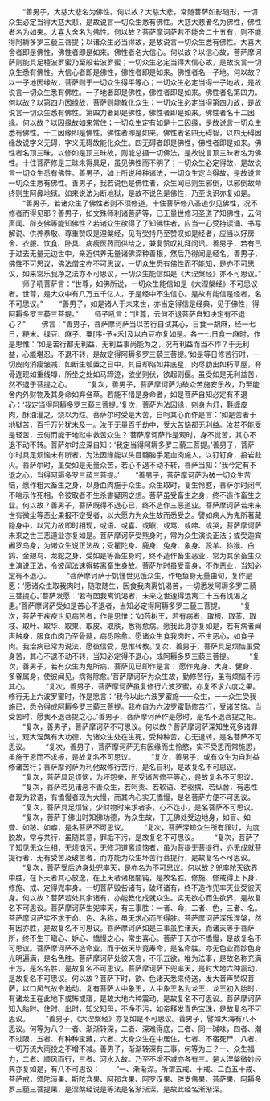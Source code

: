 <!-- { "loadSidebar": true } -->
　　“善男子，大慈大悲名为佛性。何以故？大慈大悲，常随菩萨如影随形，一切众生必定当得大慈大悲，是故说言一切众生悉有佛性。大慈大悲者名为佛性，佛性者名为如来。大喜大舍名为佛性。何以故？菩萨摩诃萨若不能舍二十五有，则不能得阿耨多罗三藐三菩提；以诸众生必当得故，是故说言一切众生悉有佛性。大喜大舍者即是佛性，佛性者即是如来。佛性者名大信心。何以故？以信心故，菩萨摩诃萨则能具足檀波罗蜜乃至般若波罗蜜；一切众生必定当得大信心故，是故说言一切众生悉有佛性。大信心者即是佛性，佛性者即是如来。佛性者名一子地。何以故？以一子地因缘故，菩萨则于一切众生得平等心；一切众生必定当得一子地故，是故说言一切众生悉有佛性。一子地者即是佛性，佛性者即是如来。佛性者名第四力。何以故？以第四力因缘故，菩萨则能教化众生；一切众生必定当得第四力故，是故说言一切众生悉有佛性。第四力者即是佛性，佛性者即是如来。佛性者名十二因缘。何以故？以因缘故如来常住；一切众生定有如是十二因缘，是故说言一切众生悉有佛性。十二因缘即是佛性，佛性者即是如来。佛性者名四无碍智，以四无碍因缘故说字义无碍，字义无碍故能化众生。四无碍者即是佛性，佛性者即是如来。佛性者名顶三昧，以修如是顶三昧故，则能总摄一切佛法，是故说言顶三昧者名为佛性。十住菩萨修是三昧未得具足，虽见佛性而不明了；一切众生必定得故，是故说言一切众生悉有佛性。善男子，如上所说种种诸法，一切众生定当得故，是故说言一切众生悉有佛性。善男子，我若说色是佛性者，众生闻已则生邪倒，以邪倒故命终则生阿鼻地狱。如来说法为断地狱，是故不说色是佛性，乃至说识亦复如是。
　　“善男子，若诸众生了佛性者则不须修道，十住菩萨修八圣道少见佛性，况不修者而得见耶？善男子，如文殊师利诸菩萨等，已无量世修习圣道了知佛性，云何声闻、辟支佛等能知佛性？若诸众生欲得了了知佛性者，应当一心受持读诵、书写解说、供养恭敬、尊重赞叹是涅槃经，见有受持乃至赞叹如是经者，应当以好房舍、衣服、饮食、卧具、病瘦医药而供给之，兼复赞叹礼拜问讯。善男子，若有已于过去无量无边世中，亲近供养无量诸佛深种善根，然后乃得闻是经名。善男子，佛性不可思议，佛法僧宝亦不可思议，一切众生悉有佛性而不能知，是亦不可思议，如来常乐我净之法亦不可思议，一切众生能信如是《大涅槃经》亦不可思议。”
　　师子吼菩萨言：“世尊，如佛所说，一切众生能信如是《大涅槃经》不可思议者。世尊，是大众中有八万五千亿人，于是经中不生信心。是故有能信是经者，名不可思议。”
　　“善男子，如是诸人于未来世，亦当定得信是经典，见于佛性，得阿耨多罗三藐三菩提。”
　　师子吼言：“世尊，云何不退菩萨自知决定有不退心？”
　　佛言：“善男子，菩萨摩诃萨当以苦行自试其心，日食一胡麻，经一七日，粳米、绿豆、麻子、粟[序-予+禾]及以白豆亦复如是。各一七日食一麻时，作是思惟：‘如是苦行都无利益，无利益事尚能为之，况有利益而当不作？于无利益，心能堪忍，不退不转，是故定得阿耨多罗三藐三菩提。’如是等日修苦行时，一切皮肉消瘦皱减，如断生瓠置之日中，其目却陷如井底星，肉尽肋出如朽草屋，脊骨连现如重线塼，所坐之处如马蹄迹，欲坐则伏，欲起则偃。虽受如是无利益苦，然不退于菩提之心。
　　“复次，善男子，菩萨摩诃萨为破众苦施安乐故，乃至能舍内外财物及其身命如弃刍草。若能不惜是身命者，如是菩萨自知必定有不退心：‘我定当得阿耨多罗三藐三菩提。’复次，菩萨为法因缘，剜身为灯，氎缠皮肉，酥油灌之，烧以为炷。菩萨尔时受是大苦，自呵其心而作是言：‘如是苦者于地狱苦，百千万分犹未及一。汝于无量百千劫中，受大苦恼都无利益。汝若不能受是轻苦，云何而能于地狱中救苦众生？’菩萨摩诃萨作是观时，身不觉苦，其心不退不动不转。菩萨尔时应深自知：‘我定当得阿耨多罗三藐三菩提。’善男子，菩萨尔时具足烦恼未有断者，为法因缘能以头目髓脑手足血肉施人，以钉钉身，投岩赴火。菩萨尔时，虽受如是无量众苦，若心不退不动不转，菩萨当知：‘我今定有不退之心，当得阿耨多罗三藐三菩提。’
　　“善男子，菩萨摩诃萨为破一切众生苦恼，愿作粗大畜生之身，以身血肉施于众生。众生取时，复生怜愍，菩萨尔时闭气不喘示作死相，令彼取者不生杀害疑网之想。菩萨虽受畜生之身，终不造作畜生之业。何以故？善男子，菩萨既得不退心已，终不造作三恶道业。菩萨摩诃萨若未来世有微尘等恶业果报不定受者，以大愿力为众生故而悉受之。譬如病人为鬼所著藏隐身中，以咒力故即时相现，或语、或喜、或瞋、或骂、或啼、或哭，菩萨摩诃萨未来之世三恶道业亦复如是。菩萨摩诃萨受熊身时，常为众生演说正法；或受迦宾阇罗鸟身，为诸众生说正法故；受瞿陀身、鹿身、兔身、象身、羖羊、狝猴、白鸽、金翅鸟、龙蛇之身，受如是等畜生身时，终不造作畜生恶业，常为其余畜生众生演说正法，令彼闻法速得转离畜生身故。菩萨尔时虽受畜身，不作恶业，当知必定有不退心。
　　“菩萨摩诃萨于饥馑世见饿众生，作龟鱼身无量由旬，复作是愿：‘愿诸众生取我肉时，随取随生，因食我肉离饥渴苦，一切悉发阿耨多罗三藐三菩提心。’菩萨发愿：‘若有因我离饥渴者，未来之世速得远离二十五有饥渴之患。’菩萨摩诃萨受如是苦心不退者，当知必定得阿耨多罗三藐三菩提。
　　“复次，菩萨于疾疫世见病苦者，作是思惟：‘如药树王，若有病者，取根、取茎、取枝、取叶、取华、取果、取皮、取肤，悉得愈病。愿我此身亦复如是，若有病者闻声触身，服食血肉乃至骨髓，病悉除愈。愿诸众生食我肉时，不生恶心，如食子肉。我治病已常为说法，愿彼信受，思惟转教。’复次，善男子，菩萨具足烦恼虽受身苦，其心不退不动不转，当知必定得不退心，成阿耨多罗三藐三菩提。
　　“复次，善男子，若有众生为鬼所病，菩萨见已即作是言：‘愿作鬼身、大身、健身、多眷属身，使彼闻见，病得除愈。’菩萨摩诃萨为众生故，勤修苦行，虽有烦恼不污其心。
　　“复次，善男子，菩萨摩诃萨虽复修行六波罗蜜，亦复不求六度之果。修行无上六波罗蜜时，作是愿言：‘我今以此六波罗蜜施一一众生，一一众生受我施已，悉令得成阿耨多罗三藐三菩提。我亦自为六波罗蜜勤修苦行，受诸苦恼。当受苦时，愿我不退菩提之心。’善男子，菩萨摩诃萨作是愿时，是名不退菩提之相。
　　“复次，善男子，菩萨摩诃萨不可思议。何以故？菩萨摩诃萨深知生死多诸罪过，观大涅槃有大功德，为诸众生处在生死，受种种苦，心无退转，是名菩萨不可思议。
　　“复次，善男子，菩萨摩诃萨无有因缘而生怜愍，实不受恩而常施恩，虽施于恩而不求报，是故复名不可思议。
　　“复次，善男子，或有众生为自利益修诸苦行；菩萨摩诃萨为利他故修行苦行，是名自利，是故复名不可思议。
　　“复次，菩萨具足烦恼，为坏怨亲，所受诸苦修平等心，是故复名不可思议。
　　“复次，菩萨若见诸恶不善众生，若呵责、若软语、若驱摈、若纵舍，有恶性者现为软语，有憍慢者现为大慢，而其内心实无憍慢，是名菩萨方便不可思议。
　　“复次，菩萨具足烦恼，少财物时来求者多，心不迮小，是名菩萨不可思议。
　　“复次，菩萨于佛出时知佛功德，为众生故，于无佛处受边地身，如盲、如聋、如跛、如癖，是名菩萨不可思议。
　　“复次，菩萨深知众生所有罪过，为度脱故，常与共行，虽随其意，罪垢不污，是故复名不可思议。
　　“复次，菩萨了了知见无众生相，无烦恼污，无修习道离烦恼者，虽为菩提无菩提行，亦无成就菩提行者，无有受苦及破苦者，而亦能为众生坏苦行菩提行，是故复名不可思议。
　　“复次，菩萨受后边身处兜率天，是亦名为不可思议。何以故？兜率陀天欲界中胜，在下天者其心放逸，在上天者诸根闇钝，是故名胜。修施、修戒得上下身，修施、戒、定得兜率身。一切菩萨毁呰诸有，破坏诸有，终不造作兜率天业受彼天身。何以故？菩萨若处其余诸有，亦能教化成就众生。实无欲心而生欲界，是故复名不可思议。菩萨摩诃萨生兜率天，有三事胜：一者、命，二者、色，三者、名。菩萨摩诃萨实不求于命、色、名称，虽无求心而所得胜。菩萨摩诃萨深乐涅槃，然有因亦胜，是故复名不可思议。菩萨摩诃萨如是三事虽胜诸天，而诸天等于菩萨所，终不生于瞋心、妒心、憍慢之心，常生喜心。菩萨于天亦不憍慢，是故复名不可思议。菩萨摩诃萨不造命业，而于彼天毕竟寿命，是名命胜。亦无色业而妙色身光明遍满，是名色胜。菩萨摩诃萨处彼天宫，不乐五欲，唯为法事，是故名称充满十方，是名名胜，是故复名不可思议。菩萨摩诃萨下兜率天，是时大地六种震动，是故复名不可思议。何以故？菩萨下时，欲、色诸天悉来侍送，发大音声赞叹菩萨，以口风气故令地动。复有菩萨人中象王，人中象王名为龙王，龙王初入胎时，有诸龙王在此地下或怖或寤，是故大地六种震动，是故复名不可思议。菩萨摩诃萨知入胎时、住时、出时，知父知母，不净不污，如帝释发青色宝珠，是故复名不可思议。
　　“善男子，《大涅槃经》亦复如是不可思议。善男子，譬如大海有八不思议。何等为八？一者、渐渐转深，二者、深难得底，三者、同一碱味，四者、潮不过限，五者、有种种宝藏，六者、大身众生在中居住，七者、不宿死尸，八者、一切万流大雨投之不增不减。善男子，渐渐转深有三事。何等为三？一、众生福力，二者、顺风而行，三者、河水入故。乃至不增不减亦各有三。是大涅槃微妙经典亦复如是，有八不可思议：
　　“一、渐渐深。所谓五戒、十戒、二百五十戒、菩萨戒，须陀洹果、斯陀含果、阿那含果、阿罗汉果、辟支佛果、菩萨果、阿耨多罗三藐三菩提果，是涅槃经说是等法是名渐渐深，是故此经名渐渐深。
